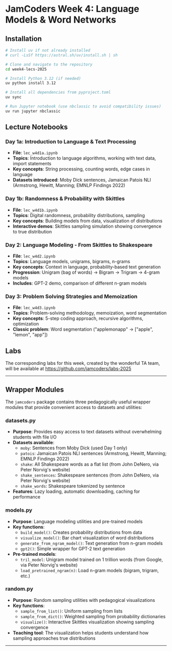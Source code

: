 # JamCoders Week 4: Language Models & Word Networks

## Installation

```bash
# Install uv if not already installed
# curl -LsSf https://astral.sh/uv/install.sh | sh

# Clone and navigate to the repository
cd week4-lecs-2025

# Install Python 3.12 (if needed)
uv python install 3.12

# Install all dependencies from pyproject.toml
uv sync

# Run Jupyter notebook (use nbclassic to avoid compatibility issues)
uv run jupyter nbclassic
```

## Lecture Notebooks

### Day 1a: Introduction to Language & Text Processing
- **File**: `lec_w4d1a.ipynb`
- **Topics**: Introduction to language algorithms, working with text data, import statements
- **Key concepts**: String processing, counting words, edge cases in language
- **Datasets introduced**: Moby Dick sentences, Jamaican Patois NLI (Armstrong, Hewitt, Manning; EMNLP Findings 2022)

### Day 1b: Randomness & Probability with Skittles
- **File**: `lec_w4d1b.ipynb`
- **Topics**: Digital randomness, probability distributions, sampling
- **Key concepts**: Building models from data, visualization of distributions
- **Interactive demos**: Skittles sampling simulation showing convergence to true distribution

### Day 2: Language Modeling - From Skittles to Shakespeare
- **File**: `lec_w4d2.ipynb`
- **Topics**: Language models, unigrams, bigrams, n-grams
- **Key concepts**: Context in language, probability-based text generation
- **Progression**: Unigram (bag of words) → Bigram → Trigram → 4-gram models
- **Includes**: GPT-2 demo, comparison of different n-gram models

### Day 3: Problem Solving Strategies and Memoization
- **File**: `lec_w4d3.ipynb`
- **Topics**: Problem-solving methodology, memoization, word segmentation
- **Key concepts**: 5-step coding approach, recursive algorithms, optimization
- **Classic problem**: Word segmentation ("applemonapp" → ["apple", "lemon", "app"])

## Labs

The corresponding labs for this week, created by the wonderful TA team, will be available at https://github.com/jamcoders/labs-2025

---

## Wrapper Modules

The `jamcoders` package contains three pedagogically useful wrapper modules that provide convenient access to datasets and utilities:

### datasets.py
- **Purpose**: Provides easy access to text datasets without overwhelming students with file I/O
- **Datasets available**:
  - `moby`: Sentences from Moby Dick (used Day 1 only)
  - `patois`: Jamaican Patois NLI sentences (Armstrong, Hewitt, Manning; EMNLP Findings 2022)
  - `shake`: All Shakespeare words as a flat list (from John DeNero, via Peter Norvig's website)
  - `shake_sentences`: Shakespeare sentences (from John DeNero, via Peter Norvig's website)
  - `shake_words`: Shakespeare tokenized by sentence
- **Features**: Lazy loading, automatic downloading, caching for performance

### models.py
- **Purpose**: Language modeling utilities and pre-trained models
- **Key functions**:
  - `build_model()`: Creates probability distributions from data
  - `visualize_model()`: Bar chart visualization of word distributions
  - `generate_from_ngram_model()`: Text generation from n-gram models
  - `gpt2()`: Simple wrapper for GPT-2 text generation
- **Pre-trained models**:
  - `tril_model`: Unigram model trained on 1 trillion words (from Google, via Peter Norvig's website)
  - `load_pretrained_ngram(n)`: Load n-gram models (bigram, trigram, etc.)

### random.py
- **Purpose**: Random sampling utilities with pedagogical visualizations
- **Key functions**:
  - `sample_from_list()`: Uniform sampling from lists
  - `sample_from_dict()`: Weighted sampling from probability dictionaries
  - `visualize()`: Interactive Skittles visualization showing sampling convergence
- **Teaching tool**: The visualization helps students understand how sampling approaches true distributions

---